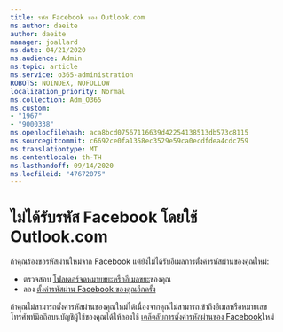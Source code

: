 ```yaml
---
title: รหัส Facebook ของ Outlook.com
ms.author: daeite
author: daeite
manager: joallard
ms.date: 04/21/2020
ms.audience: Admin
ms.topic: article
ms.service: o365-administration
ROBOTS: NOINDEX, NOFOLLOW
localization_priority: Normal
ms.collection: Adm_O365
ms.custom:
- "1967"
- "9000338"
ms.openlocfilehash: aca8bcd07567116639d42254138513db573c8115
ms.sourcegitcommit: c6692ce0fa1358ec3529e59ca0ecdfdea4cdc759
ms.translationtype: MT
ms.contentlocale: th-TH
ms.lasthandoff: 09/14/2020
ms.locfileid: "47672075"
---
```

# <a name="not-receiving-facebook-codes-using-outlookcom"></a>ไม่ได้รับรหัส Facebook โดยใช้ Outlook.com

ถ้าคุณร้องขอรหัสผ่านใหม่จาก Facebook แต่ยังไม่ได้รับอีเมลการตั้งค่ารหัสผ่านของคุณใหม่:

- ตรวจสอบ [โฟลเดอร์จดหมายขยะหรืออีเมลขยะ](https://outlook.live.com/mail/junkemail)ของคุณ
- ลอง [ตั้งค่ารหัสผ่าน Facebook ของคุณอีกครั้ง](https://aka.ms/facebook-password-reset)

ถ้าคุณไม่สามารถตั้งค่ารหัสผ่านของคุณใหม่ได้เนื่องจากคุณไม่สามารถเข้าถึงอีเมลหรือหมายเลขโทรศัพท์มือถือบนบัญชีผู้ใช้ของคุณได้ให้ลองใช้ [เคล็ดลับการตั้งค่ารหัสผ่านของ Facebook](https://aka.ms/facebook-password-help)ใหม่